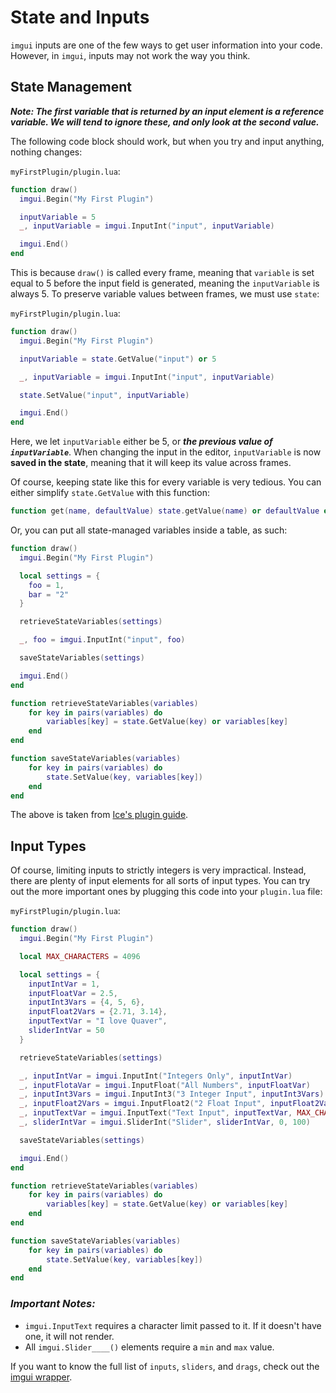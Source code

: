 # State and Inputs
`imgui` inputs are one of the few ways to get user information into your code. However, in `imgui`, inputs may not work the way you think.

## State Management
***Note: The first variable that is returned by an input element is a reference variable. We will tend to ignore these, and only look at the second value.***

The following code block should work, but when you try and input anything, nothing changes:

`myFirstPlugin/plugin.lua`:
```lua
function draw()
  imgui.Begin("My First Plugin")

  inputVariable = 5
  _, inputVariable = imgui.InputInt("input", inputVariable)

  imgui.End()
end
```

This is because `draw()` is called every frame, meaning that `variable` is set equal to 5 before the input field is generated, meaning the `inputVariable` is always 5. To preserve variable values between frames, we must use `state`:

`myFirstPlugin/plugin.lua`:
```lua
function draw()
  imgui.Begin("My First Plugin")

  inputVariable = state.GetValue("input") or 5

  _, inputVariable = imgui.InputInt("input", inputVariable)

  state.SetValue("input", inputVariable)

  imgui.End()
end
```

Here, we let `inputVariable` either be 5, or ***the previous value of `inputVariable`***. When changing the input in the editor, `inputVariable` is now **saved in the state**, meaning that it will keep its value across frames.

Of course, keeping state like this for every variable is very tedious. You can either simplify `state.GetValue` with this function:
```lua
function get(name, defaultValue) state.getValue(name) or defaultValue end
```

Or, you can put all state-managed variables inside a table, as such:
```lua
function draw()
  imgui.Begin("My First Plugin")

  local settings = {
    foo = 1,
    bar = "2"
  }

  retrieveStateVariables(settings)

  _, foo = imgui.InputInt("input", foo)

  saveStateVariables(settings)

  imgui.End()
end

function retrieveStateVariables(variables)
    for key in pairs(variables) do
        variables[key] = state.GetValue(key) or variables[key]
    end
end

function saveStateVariables(variables)
    for key in pairs(variables) do
        state.SetValue(key, variables[key])
    end
end
```

The above is taken from [Ice's plugin guide](https://github.com/IceDynamix/QuaverPluginGuide/blob/master/quaver_plugin_guide.md).
## Input Types

Of course, limiting inputs to strictly integers is very impractical. Instead, there are plenty of input elements for all sorts of input types. You can try out the more important ones by plugging this code into your `plugin.lua` file:

`myFirstPlugin/plugin.lua`:

```lua
function draw()
  imgui.Begin("My First Plugin")

  local MAX_CHARACTERS = 4096

  local settings = {
    inputIntVar = 1,
    inputFloatVar = 2.5,
    inputInt3Vars = {4, 5, 6},
    inputFloat2Vars = {2.71, 3.14},
    inputTextVar = "I love Quaver",
    sliderIntVar = 50
  }

  retrieveStateVariables(settings)

  _, inputIntVar = imgui.InputInt("Integers Only", inputIntVar)
  _, inputFlotaVar = imgui.InputFloat("All Numbers", inputFloatVar)
  _, inputInt3Vars = imgui.InputInt3("3 Integer Input", inputInt3Vars)
  _, inputFloat2Vars = imgui.InputFloat2("2 Float Input", inputFloat2Vars)
  _, inputTextVar = imgui.InputText("Text Input", inputTextVar, MAX_CHARACTERS)
  _, sliderIntVar = imgui.SliderInt("Slider", sliderIntVar, 0, 100)

  saveStateVariables(settings)

  imgui.End()
end

function retrieveStateVariables(variables)
    for key in pairs(variables) do
        variables[key] = state.GetValue(key) or variables[key]
    end
end

function saveStateVariables(variables)
    for key in pairs(variables) do
        state.SetValue(key, variables[key])
    end
end
```

### ***Important Notes:***
- `imgui.InputText` requires a character limit passed to it. If it doesn't have one, it will not render.
- All `imgui.Slider____()` elements require a `min` and `max` value.

If you want to know the full list of `inputs`, `sliders`, and `drags`, check out the [imgui wrapper](https://github.com/Quaver/Quaver/blob/ui-redesign/Quaver.Shared/Scripting/ImGuiWrapper.cs).
